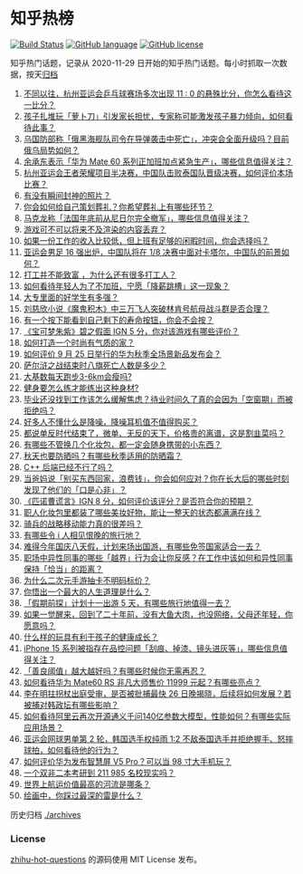 # 知乎热榜
[![Build Status](https://github.com/ToWeLong/zhihu-hot-questions/workflows/CI/badge.svg)](https://github.com/ToWeLong/zhihu-hot-questions/actions)
[![GitHub language](https://img.shields.io/badge/language-golang-orange.svg)](https://golang.org/)
[![GitHub license](https://img.shields.io/github/license/ToWeLong/zhihu-hot-questions)](https://github.com/ToWeLong/zhihu-hot-questions/blob/main/LICENSE)

知乎热门话题，记录从 2020-11-29 日开始的知乎热门话题。每小时抓取一次数据，按天[归档](./archives)

<!-- BEGIN -->

1. [不同以往，杭州亚运会乒乓球赛场多次出现 11 : 0 的悬殊比分，你怎么看待这一比分？](https://www.zhihu.com/question/623680675)
1. [孩子扎堆玩「萝卜刀」引发家长担忧，专家称可能激发孩子暴力倾向，如何看待此事？](https://www.zhihu.com/question/623689328)
1. [乌国防部称「俄黑海舰队司令在导弹袭击中死亡」，冲突会全面升级吗？目前俄乌局势如何？](https://www.zhihu.com/question/623755808)
1. [余承东表示「华为 Mate 60 系列正加班加点紧急生产」，哪些信息值得关注？](https://www.zhihu.com/question/623679729)
1. [杭州亚运会王者荣耀项目半决赛，中国队击败泰国队晋级决赛，如何评价本场比赛？](https://www.zhihu.com/question/623678428)
1. [有没有瞬间封神的照片？](https://www.zhihu.com/question/611743044)
1. [你会如何给自己策划葬礼？你希望葬礼上有哪些环节？](https://www.zhihu.com/question/622597768)
1. [马克龙称「法国年底前从尼日尔完全撤军」，哪些信息值得关注？](https://www.zhihu.com/question/623674439)
1. [游戏可不可以将来不及渲染的内容丢弃？](https://www.zhihu.com/question/623426805)
1. [如果一份工作的收入比较低，但上班有足够的闲暇时间，你会选择吗？](https://www.zhihu.com/question/622559011)
1. [亚运会男足 16 强出炉，中国队将在 1/8 决赛中面对卡塔尔，中国队的前景如何？](https://www.zhihu.com/question/623750646)
1. [打工并不能致富 ，为什么还有很多打工人？](https://www.zhihu.com/question/619658479)
1. [如何看待年轻人为了不加班，宁愿「降薪跳槽」这一现象？](https://www.zhihu.com/question/622559000)
1. [大专里面的好学生有多强？](https://www.zhihu.com/question/623082123)
1. [刘慈欣小说《魔鬼积木》中三万飞人突破林肯号航母战斗群是否合理？](https://www.zhihu.com/question/621515238)
1. [有一个按下能看到自己剩下的寿命按钮，你会不会按？](https://www.zhihu.com/question/622597862)
1. [《宝可梦朱紫》碧之假面 IGN 5 分，你对该游戏有哪些评价？](https://www.zhihu.com/question/623114342)
1. [如何打造一个时尚有气质的家？](https://www.zhihu.com/question/623817019)
1. [如何评价 9 月 25 日举行的华为秋季全场景新品发布会？](https://www.zhihu.com/question/623675909)
1. [萨尔浒之战结束时八旗死亡人数是多少？](https://www.zhihu.com/question/472333981)
1. [大基数每天跑步3-6km会瘦吗?](https://www.zhihu.com/question/623777263)
1. [健身要怎么练才能练出这种身材?](https://www.zhihu.com/question/622152206)
1. [毕业还没找到工作该怎么缓解焦虑？待业时间久了真的会因为「空窗期」而被拒绝吗？](https://www.zhihu.com/question/622550126)
1. [好多人不懂什么是降噪，降噪耳机值不值得购买？](https://www.zhihu.com/question/622155466)
1. [都说单反时代结束了，微单、无反的天下，价格贵的离谱，这是割韭菜吗？](https://www.zhihu.com/question/620617970)
1. [有哪些不管换几个化妆包，都一定会随身携带的小东西？](https://www.zhihu.com/question/622787755)
1. [秋天也要防晒吗？有哪些秋季适用的防晒霜？](https://www.zhihu.com/question/619866972)
1. [C++ 后端已经不行了吗？](https://www.zhihu.com/question/617206956)
1. [当爸妈说「别买东西回家，浪费钱」，你会如何应对？你在长大后的哪些时刻发现了他们的「口是心非」？](https://www.zhihu.com/question/621815615)
1. [《匹诺曹谎言》IGN 8 分，如何评价该评分？是否符合你的预期？](https://www.zhihu.com/question/621995022)
1. [职人化妆包里都装了哪些美妆好物，能让一整天的状态都满满在线？](https://www.zhihu.com/question/617944483)
1. [骑兵的战略移动能力真的很差吗？](https://www.zhihu.com/question/568159220)
1. [有哪些令 i 人相见恨晚的旅行地？](https://www.zhihu.com/question/622787861)
1. [难得今年国庆八天假，计划来场出国游，有哪些免签国家适合一去？](https://www.zhihu.com/question/621725172)
1. [职场中异性同事的哪些「越界」行为会让你反感？在工作中该如何和异性同事保持「恰当」的距离？](https://www.zhihu.com/question/623719586)
1. [为什么二次元手游抽卡不明码标价？](https://www.zhihu.com/question/623453788)
1. [你悟出一个最大的人生道理是什么？](https://www.zhihu.com/question/563871532)
1. [「假期前探」计划十一出游 5 天，有哪些旅行地值得一去？](https://www.zhihu.com/question/617537843)
1. [如果一觉醒来，回到了二十年前，没有大鱼大肉，也没网络，父母还年轻，你愿意吗？](https://www.zhihu.com/question/621090830)
1. [什么样的玩具有利于孩子的健康成长？](https://www.zhihu.com/question/601900729)
1. [iPhone 15 系列被指存在品控问题「刮痕、掉漆、镜头进灰等」，哪些信息值得关注？](https://www.zhihu.com/question/623695451)
1. [「善良阈值」越大越好吗？有哪些时候你无需再忍？](https://www.zhihu.com/question/623675117)
1. [如何看待华为 Mate60 RS 非凡大师售价 11999 元起？有哪些亮点？](https://www.zhihu.com/question/623564350)
1. [李在明拄拐杖出庭受审，是否被批捕最快 26 日晚揭晓，后续将如何发展？若被捕对韩政坛有哪些影响？](https://www.zhihu.com/question/623807873)
1. [如何看待阿里云再次开源通义千问140亿参数大模型，性能如何？有哪些实际应用场景？](https://www.zhihu.com/question/623689881)
1. [亚运会网球男单第 2 轮，韩国选手权纯雨 1:2 不敌泰国选手并拒绝握手、怒摔球拍，如何看待他的行为？](https://www.zhihu.com/question/623692318)
1. [如何评价华为发布智慧屏 V5 Pro？可以当 98 寸大手机玩？](https://www.zhihu.com/question/623080398)
1. [一个双非二本考研到 211  985 名校现实吗？](https://www.zhihu.com/question/438984653)
1. [世界上航运价值最高的河流是哪条？](https://www.zhihu.com/question/610461089)
1. [绘画中，你踩过最深的雷是什么？](https://www.zhihu.com/question/621147224)

<!-- END -->

历史归档 [./archives](./archives)


### License
[zhihu-hot-questions](https://github.com/towelong/zhihu-hot-questions) 的源码使用 MIT License 发布。
